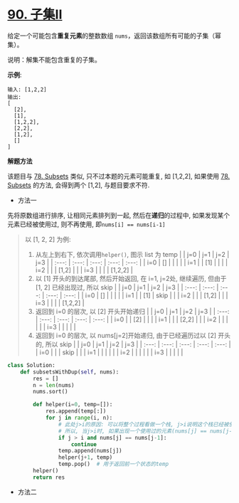 # [90. 子集II](https://leetcode-cn.com/problems/subsets-ii/)

给定一个可能包含**重复元素**的整数数组 `nums`，返回该数组所有可能的子集（幂集）。

说明：解集不能包含重复的子集。

**示例**:
```
输入: [1,2,2]
输出:
[
  [2],
  [1],
  [1,2,2],
  [2,2],
  [1,2],
  []
]
```

**解题方法**

该题目与 [78. Subsets](https://leetcode.com/problems/subsets/) 类似, 只不过本题的元素可能重复, 如 [1,2,2], 如果使用 [78. Subsets](https://leetcode.com/problems/subsets/) 的方法, 会得到两个 [1,2], 与题目要求不符.

* 方法一

先将原数组进行排序, 让相同元素排列到一起, 然后在**递归**的过程中, 如果发现某个元素已经被使用过, 则不再使用, 即`nums[i] == nums[i-1]`

> 以 [1, 2, 2] 为例:
> 1. 从左上到右下, 依次调用`helper()`, 图示 list 为 temp
>    |       | j=0   | j=1   | j=2   | j=3     |
>    | :---: | :---: | :---: | :---: | :---:   |
>    | i=0   | []    |       |       |         |
>    | i=1   |       | [1]   |       |         |
>    | i=2   |       |       | [1,2] |         |
>    | i=3   |       |       |       | [1,2,2] |
> 2. 以 [1] 开头的到达尾部, 然后开始返回, 在 i=1, j=2处, 继续遍历, 但由于 [1, 2] 已经出现过, 所以 skip
>    |       | j=0   | j=1   | j=2   | j=3     |
>    | :---: | :---: | :---: | :---: | :---:   |
>    | i=0   | []    |       |       |         |
>    | i=1   |       | [1]   | skip  |         |
>    | i=2   |       |       | [1,2] |         |
>    | i=3   |       |       |       | [1,2,2] |
> 3. 返回到 i=0 的层次, 以 [2] 开头开始递归
>    |       | j=0   | j=1   | j=2   | j=3     |
>    | :---: | :---: | :---: | :---: | :---:   |
>    | i=0   |       | [2]   |       |         |
>    | i=1   |       |       | [2,2] |         |
>    | i=2   |       |       |       |         |
>    | i=3   |       |       |       |         |
> 4. 返回到 i=0 的层次, 以 nums[j=2]开始递归, 由于已经遍历过以 [2] 开头的, 所以 skip
>    |       | j=0   | j=1   | j=2   | j=3     |
>    | :---: | :---: | :---: | :---: | :---:   |
>    | i=0   |       |       | skip  |         |
>    | i=1   |       |       |       |         |
>    | i=2   |       |       |       |         |
>    | i=3   |       |       |       |         |

```py
class Solution:
    def subsetsWithDup(self, nums):
        res = []
        n = len(nums)
        nums.sort()

        def helper(i=0, temp=[]):
            res.append(temp[:])
            for j in range(i, n):
                # 此处j>i的原因: 可以将整个过程看做一个栈, j>i说明这个栈已经被使用过, 或者说后续的元素已经被使用过一次
                # 所以, 当j>i时, 如果出现一个使用过的元素(nums[j] == nums[j-1]), 则跳过
                if j > i and nums[j] == nums[j-1]:
                    continue
                temp.append(nums[j])
                helper(j+1, temp)
                temp.pop()  # 用于返回前一个状态的temp
        helper()
        return res
```

* 方法二

